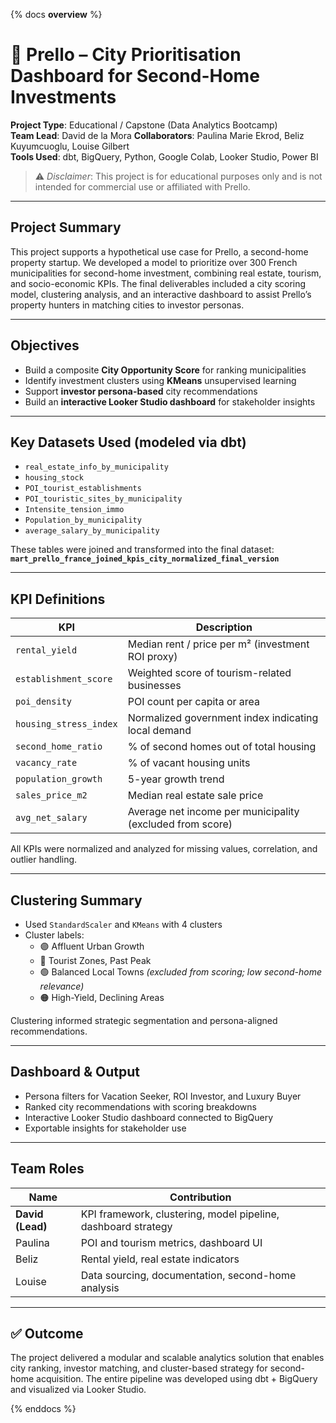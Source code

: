{% docs __overview__ %}

# 🏡 Prello – City Prioritisation Dashboard for Second-Home Investments

**Project Type**: Educational / Capstone (Data Analytics Bootcamp)  
**Team Lead**: David de la Mora
**Collaborators**: Paulina Marie Ekrod, Beliz Kuyumcuoglu, Louise Gilbert  
**Tools Used**: dbt, BigQuery, Python, Google Colab, Looker Studio, Power BI

> ⚠️ _Disclaimer_: This project is for educational purposes only and is not intended for commercial use or affiliated with Prello.

---

##  Project Summary

This project supports a hypothetical use case for Prello, a second-home property startup. We developed a model to prioritize over 300 French municipalities for second-home investment, combining real estate, tourism, and socio-economic KPIs. The final deliverables included a city scoring model, clustering analysis, and an interactive dashboard to assist Prello’s property hunters in matching cities to investor personas.

---

##  Objectives

- Build a composite **City Opportunity Score** for ranking municipalities
- Identify investment clusters using **KMeans** unsupervised learning
- Support **investor persona-based** city recommendations
- Build an **interactive Looker Studio dashboard** for stakeholder insights

---

##  Key Datasets Used (modeled via dbt)

- `real_estate_info_by_municipality`
- `housing_stock`
- `POI_tourist_establishments`
- `POI_touristic_sites_by_municipality`
- `Intensite_tension_immo`
- `Population_by_municipality`
- `average_salary_by_municipality`

These tables were joined and transformed into the final dataset:  
**`mart_prello_france_joined_kpis_city_normalized_final_version`**

---

##  KPI Definitions

| KPI | Description |
|-----|-------------|
| `rental_yield` | Median rent / price per m² (investment ROI proxy) |
| `establishment_score` | Weighted score of tourism-related businesses |
| `poi_density` | POI count per capita or area |
| `housing_stress_index` | Normalized government index indicating local demand |
| `second_home_ratio` | % of second homes out of total housing |
| `vacancy_rate` | % of vacant housing units |
| `population_growth` | 5-year growth trend |
| `sales_price_m2` | Median real estate sale price |
| `avg_net_salary` | Average net income per municipality (excluded from score) |

All KPIs were normalized and analyzed for missing values, correlation, and outlier handling.

---

##  Clustering Summary

- Used `StandardScaler` and `KMeans` with 4 clusters
- Cluster labels:
  - 🟣 Affluent Urban Growth
  - 🔵 Tourist Zones, Past Peak
  - 🟢 Balanced Local Towns *(excluded from scoring; low second-home relevance)*
  - 🟠 High-Yield, Declining Areas

Clustering informed strategic segmentation and persona-aligned recommendations.

---

##  Dashboard & Output

- Persona filters for Vacation Seeker, ROI Investor, and Luxury Buyer
- Ranked city recommendations with scoring breakdowns
- Interactive Looker Studio dashboard connected to BigQuery
- Exportable insights for stakeholder use

---

##  Team Roles

| Name | Contribution |
|------|--------------|
| **David (Lead)** | KPI framework, clustering, model pipeline, dashboard strategy |
| Paulina | POI and tourism metrics, dashboard UI |
| Beliz | Rental yield, real estate indicators |
| Louise | Data sourcing, documentation, second-home analysis |

---

## ✅ Outcome

The project delivered a modular and scalable analytics solution that enables city ranking, investor matching, and cluster-based strategy for second-home acquisition. The entire pipeline was developed using dbt + BigQuery and visualized via Looker Studio.


{% enddocs %}